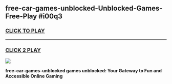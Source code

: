 
## free-car-games-unblocked-Unblocked-Games-Free-Play #i00q3
<h3>
<a href="https://us.freeplayer.one?title=free-car-games-unblocked&ref=9M">CLICK TO PLAY</a></h3>
<hr>

<h3>
<a href="https://us.freeplayer.one?title=free-car-games-unblocked&ref=9M">CLICK 2 PLAY</a>
  
</h3>

<a href="https://us.freeplayer.one?title=free-car-games-unblocked&ref=9M"><img src="https://clearcache.store/games.png"></a>


**free-car-games-unblocked games unblocked: Your Gateway to Fun and Accessible Online Gaming**
